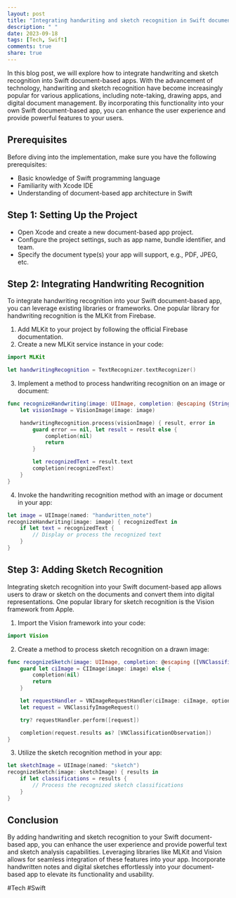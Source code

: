 ```yaml
---
layout: post
title: "Integrating handwriting and sketch recognition in Swift document-based apps"
description: " "
date: 2023-09-18
tags: [Tech, Swift]
comments: true
share: true
---
```


In this blog post, we will explore how to integrate handwriting and sketch recognition into Swift document-based apps. With the advancement of technology, handwriting and sketch recognition have become increasingly popular for various applications, including note-taking, drawing apps, and digital document management. By incorporating this functionality into your own Swift document-based app, you can enhance the user experience and provide powerful features to your users.

## Prerequisites
Before diving into the implementation, make sure you have the following prerequisites:
- Basic knowledge of Swift programming language
- Familiarity with Xcode IDE
- Understanding of document-based app architecture in Swift

## Step 1: Setting Up the Project
- Open Xcode and create a new document-based app project.
- Configure the project settings, such as app name, bundle identifier, and team.
- Specify the document type(s) your app will support, e.g., PDF, JPEG, etc.

## Step 2: Integrating Handwriting Recognition
To integrate handwriting recognition into your Swift document-based app, you can leverage existing libraries or frameworks. One popular library for handwriting recognition is the MLKit from Firebase.

1. Add MLKit to your project by following the official Firebase documentation.
2. Create a new MLKit service instance in your code:

```swift
import MLKit

let handwritingRecognition = TextRecognizer.textRecognizer()
```

3. Implement a method to process handwriting recognition on an image or document:

```swift
func recognizeHandwriting(image: UIImage, completion: @escaping (String?) -> Void) {
    let visionImage = VisionImage(image: image)

    handwritingRecognition.process(visionImage) { result, error in
        guard error == nil, let result = result else {
            completion(nil)
            return
        }

        let recognizedText = result.text
        completion(recognizedText)
    }
}
```

4. Invoke the handwriting recognition method with an image or document in your app:

```swift
let image = UIImage(named: "handwritten_note")
recognizeHandwriting(image: image) { recognizedText in
    if let text = recognizedText {
        // Display or process the recognized text
    }
}
```

## Step 3: Adding Sketch Recognition
Integrating sketch recognition into your Swift document-based app allows users to draw or sketch on the documents and convert them into digital representations. One popular library for sketch recognition is the Vision framework from Apple.

1. Import the Vision framework into your code:

```swift
import Vision
```

2. Create a method to process sketch recognition on a drawn image:

```swift
func recognizeSketch(image: UIImage, completion: @escaping ([VNClassificationObservation]?) -> Void) {
    guard let ciImage = CIImage(image: image) else {
        completion(nil)
        return
    }

    let requestHandler = VNImageRequestHandler(ciImage: ciImage, options: [:])
    let request = VNClassifyImageRequest()

    try? requestHandler.perform([request])

    completion(request.results as? [VNClassificationObservation])
}
```

3. Utilize the sketch recognition method in your app:

```swift
let sketchImage = UIImage(named: "sketch")
recognizeSketch(image: sketchImage) { results in
    if let classifications = results {
        // Process the recognized sketch classifications
    }
}
```

## Conclusion
By adding handwriting and sketch recognition to your Swift document-based app, you can enhance the user experience and provide powerful text and sketch analysis capabilities. Leveraging libraries like MLKit and Vision allows for seamless integration of these features into your app. Incorporate handwritten notes and digital sketches effortlessly into your document-based app to elevate its functionality and usability.

#Tech #Swift